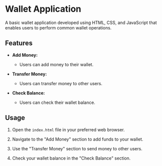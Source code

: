 # Wallet Application

A basic wallet application developed using HTML, CSS, and JavaScript that enables users to perform common wallet operations.

## Features

- **Add Money:**
  - Users can add money to their wallet.

- **Transfer Money:**
  - Users can transfer money to other users.

- **Check Balance:**
  - Users can check their wallet balance.

## Usage

1. Open the `index.html` file in your preferred web browser.

2. Navigate to the "Add Money" section to add funds to your wallet.

3. Use the "Transfer Money" section to send money to other users.

4. Check your wallet balance in the "Check Balance" section.

